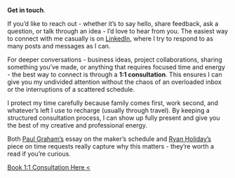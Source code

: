 **Get in touch**.

If you’d like to reach out - whether it’s to say hello, share feedback, ask a question, or talk through an idea - I’d love to hear from you. The easiest way to connect with me casually is on [LinkedIn](https://linkedin.com/in/kvshvl), where I try to respond to as many posts and messages as I can.

For deeper conversations - business ideas, project collaborations, sharing something you’ve made, or anything that requires focused time and energy - the best way to connect is through a **1:1 consultation**. This ensures I can give you my undivided attention without the chaos of an overloaded inbox or the interruptions of a scattered schedule.

I protect my time carefully because family comes first, work second, and whatever’s left I use to recharge (usually through travel). By keeping a structured consultation process, I can show up fully present and give you the best of my creative and professional energy.

Both [Paul Graham’s](http://paulgraham.com/makersschedule.html) essay on the maker’s schedule and [Ryan Holiday’s](https://thoughtcatalog.com/ryan-holiday/2017/01/to-everyone-who-asks-for-just-a-little-of-your-time) piece on time requests really capture why this matters - they’re worth a read if you’re curious.

<div class="roadmap-spacer-1"></div>
<p>
<a class="btn" href="https://ask.setmore.com">Book&nbsp;1:1&nbsp;Consultation&nbsp;Here&nbsp;&#60;</a><br>
</p>
<div class="roadmap-spacer-2"></div>